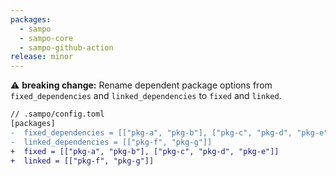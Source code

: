 ```yaml
---
packages:
  - sampo
  - sampo-core
  - sampo-github-action
release: minor
---
```


⚠️ **breaking change:** Rename dependent package options from `fixed_dependencies` and `linked_dependencies` to `fixed` and `linked`.

```diff
// .sampo/config.toml
[packages]
-  fixed_dependencies = [["pkg-a", "pkg-b"], ["pkg-c", "pkg-d", "pkg-e"]]
-  linked_dependencies = [["pkg-f", "pkg-g"]]
+  fixed = [["pkg-a", "pkg-b"], ["pkg-c", "pkg-d", "pkg-e"]]
+  linked = [["pkg-f", "pkg-g"]]
```
